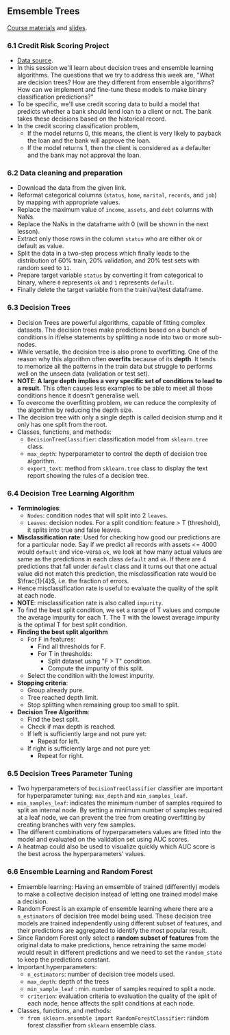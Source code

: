 ## Emsemble Trees
[Course materials](https://github.com/DataTalksClub/machine-learning-zoomcamp/tree/master/06-trees) and [slides](https://www.slideshare.net/AlexeyGrigorev/ml-zoomcamp-6-decision-trees-and-ensemble-learning).

### 6.1 Credit Risk Scoring Project
* [Data source](https://github.com/gastonstat/CreditScoring).
* In this session we'll learn about decision trees and ensemble learning algorithms. The questions that we try to address this week are, "What are decision trees? How are they different from ensemble algorithms? How can we implement and fine-tune these models to make binary classification predictions?"
* To be specific, we'll use credit scoring data to build a model that predicts whether a bank should lend loan to a client or not. The bank takes these decisions based on the historical record.
* In the credit scoring classification problem,
    * If the model returns 0, this means, the client is very likely to payback the loan and the bank will approve the loan.
    * If the model returns 1, then the client is considered as a defaulter and the bank may not approval the loan.

### 6.2 Data cleaning and preparation
* Download the data from the given link.
* Reformat categorical columns (`status`, `home`, `marital`, `records`, and `job`) by mapping with appropriate values.
* Replace the maximum value of `income`, `assets`, and `debt` columns with NaNs.
* Replace the NaNs in the dataframe with 0 (will be shown in the next lesson).
* Extract only those rows in the column `status` who are either ok or default as value.
* Split the data in a two-step process which finally leads to the distribution of 60% train, 20% validation, and 20% test sets with random seed to `11`.
* Prepare target variable `status` by converting it from categorical to binary, where `0` represents `ok` and `1` represents `default`.
* Finally delete the target variable from the train/val/test dataframe.

### 6.3 Decision Trees
* Decision Trees are powerful algorithms, capable of fitting complex datasets. The decision trees make predictions based on a bunch of conditions in if/else statements  by splitting a node into two or more sub-nodes.
* While versatile, the decision tree is also prone to overfitting. One of the reason why this algorithm often **overfits** because of its **depth**. It tends to memorize all the patterns in the train data but struggle to performs well on the unseen data (validation or test set).
* **NOTE**: **A large depth implies a very specific set of conditions to lead to a result.** This often causes less examples to be able to meet all those conditions hence it doesn't generalise well.
* To overcome the overfitting problem, we can reduce the complexity of the algorithm by reducing the depth size.
* The decision tree with only a single depth is called decision stump and it only has one split from the root.
* Classes, functions, and methods:
    * `DecisionTreeClassifier`: classification model from `sklearn.tree` class.
    * `max_depth`: hyperparameter to control the depth of decision tree algorithm.
    * `export_text`: method from `sklearn.tree` class to display the text report showing the rules of a decision tree.

### 6.4 Decision Tree Learning Algorithm
* **Terminologies**:
    * `Nodes`: condition nodes that will split into 2 `leaves`.
    * `Leaves`: decision nodes. For a split condition: feature > T (threshold), it splits into true and false leaves.
* **Misclassification rate**: Used for checking how good our predictions are for a particular node. Say if we predict all records with assets <= 4000 would `default` and vice-versa `ok`, we look at how many actual values are same as the predictions in each class `default` and `ok`. If there are 4 predictions that fall under `default` class and it turns out that one actual value did not match this prediction, the misclassification rate would be $\frac{1}{4}$, i.e. the fraction of errors.
* Hence misclassification rate is useful to evaluate the quality of the split at each node.
* **NOTE**: misclassification rate is also called `impurity`.
* To find the best split condition, we set a range of T values and compute the average impurity for each T. The T with the lowest average impurity is the optimal T for best split condition.
* **Finding the best split algorithm**
    * For F in features:
        * Find all thresholds for F.
        * For T in thresholds:
            * Split dataset using "F > T" condition.
            * Compute the impurity of this split.
    * Select the condition with the lowest impurity.
* **Stopping criteria**:
    * Group already pure.
    * Tree reached depth limit.
    * Stop splitting when remaining group too small to split.
* **Decision Tree Algorithm**:
    * Find the best split.
    * Check if max depth is reached.
    * If left is sufficiently large and not pure yet:
        * Repeat for left.
    * If right is sufficiently large and not pure yet:
        * Repeat for right.

### 6.5 Decision Trees Parameter Tuning
* Two hyperparameters of `DecisionTreeClassifier` classifier are important for hyperparameter tuning: `max_depth` and `min_samples_leaf`.
* `min_samples_leaf`: indicates the minimum number of samples required to split an internal node. By setting a minimum number of samples required at a leaf node, we can prevent the tree from creating overfitting by creating branches with very few samples.
* The different combinations of hyperparameters values are fitted into the model and evaluated on the validation set using AUC scores.
* A heatmap could also be used to visualize quickly which AUC score is the best across the hyperparameters' values.

### 6.6 Ensemble Learning and Random Forest
* Emsemble learning: Having an emsemble of trained (differently) models to make a collective decision instead of letting one trained model make a decision.
* Random Forest is an example of ensemble learning where there are a `n_estimators` of decision tree model being used. These decision tree models are trained independently using different subset of features, and their predictions are aggregated to identify the most popular result. 
* Since Random Forest only select a **random subset of features** from the original data to make predictions, hence retraining the same model would result in different predictions and we need to set the `random_state` to keep the predictions constant.
* Important hyperparameters:
    * `n_estimators`: number of decision tree models used.
    * `max_depth`: depth of the trees
    * `min_sample_leaf` : min. number of samples required to split a node.
    * `criterion`: evaluation criteria to evaluation the quality of the split of each node, hence affects the split conditions at each node.
* Classes, functions, and methods:
    * `from sklearn.ensemble import RandomForestClassifier`: random forest classifier from `sklearn` ensemble class.
